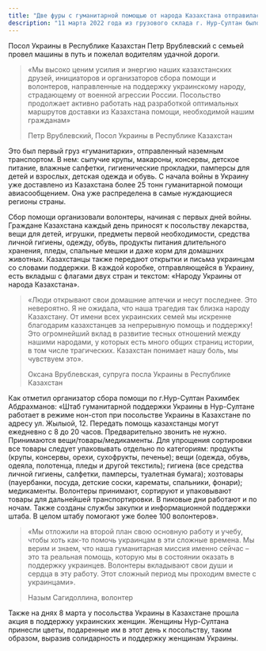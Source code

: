 ```yaml
---
title: "Две фуры с гуманитарной помощью от народа Казахстана отправилась в Украину"
description: "11 марта 2022 года из грузового склада г. Нур-Султан было отправлено около 40 тонн гуманитарной помощи в Украину. Груз доставят в Украину наземным путем две фуры. На машинах - баннеры с флагами Украины и Казахстана и надписью на двух языках: «Қазақстан халқынан Украина халқына. Біз біргеміз! Народу України від народу Казахстану. Ми разом!»"
---
```


Посол Украины в Республике Казахстан Петр Врублевский с семьей провел машины в путь и пожелал водителям удачной дороги.

> «Мы высоко ценим усилия и энергию наших казахстанских друзей, инициаторов и организаторов сбора помощи и волонтеров, направленные на поддержку украинскому народу, страдающему от военной агрессии России. Посольство продолжает активно работать над разработкой оптимальных маршрутов доставки из Казахстана помощи, необходимой нашим гражданам»
>
> Петр Врублевский, Посол Украины в Республике Казахстан

Это был первый груз «гуманитарки», отправленный наземным транспортом. В нем: сыпучие крупы, макароны, консервы, детское питание, влажные салфетки, гигиенические прокладки, памперсы для детей и взрослых, детская одежда и обувь. С начала войны в Украину уже доставлено из Казахстана более 25 тонн гуманитарной помощи авиасообщением. Она уже распределена в самые нуждающиеся регионы страны.

Сбор помощи организовали волонтеры, начиная с первых дней войны. Граждане Казахстана каждый день приносят к посольству лекарства, вещи для детей, игрушки, предметы первой необходимости, средства личной гигиены, одежду, обувь, продукты питания длительного хранения, пледы, спальные мешки и даже корм для домашних животных. Казахстанцы также передают открытки и письма украинцам со словами поддержки. В каждой коробке, отправляющейся в Украину, есть вкладыш с флагами двух стран и текстом: «Народу Украины от народа Казахстана».

> «Люди открывают свои домашние аптечки и несут последнее. Это невероятно. Я не ожидала, что наша трагедия так близка народу Казахстану. От имени всех украинских семей мы искренне благодарим казахстанцев за непрерывную помощь и поддержку! Это огромнейший вклад в развитие тесных отношений между нашими народами, у которых есть много общих страниц истории, в том числе трагических. Казахстан понимает нашу боль, мы чувствуем это».
>
> Оксана Врублевская, супруга посла Украины в Республике Казахстан

Как отметил организатор сбора помощи по г.Нур-Султан Рахимбек Абдрахманов: «Штаб гуманитарной поддержки Украины в Нур-Султане работает в режиме нон-стоп при посольстве Украины в Казахстане по адресу ул. Жылыой, 12. Передать помощь казахстанцы могут ежедневно с 8 до 20 часов. Предварительно звонить не нужно. Принимаются вещи/товары/медикаменты. Для упрощения сортировки все товары следует упаковывать отдельно по категориям: продукты (крупы, консервы, орехи, сухофрукты, печенье); вещи (одежда, обувь, одеяла, полотенца, пледы и другой текстиль); гигиена (все средства личной гигиены, салфетки, памперсы, туалетная бумага); хозтовары (пауербанки, посуда, детские соски, карематы, спальники, фонари); медикаменты.  Волонтеры принимают, сортируют и упаковывают товары для дальнейшей транспортировки. В пиковые дни работают и по ночам. Также созданы службы закупки и информационной поддержки штаба. В целом штабу помогают уже более 100 волонтеров».

> «Мы отложили на второй план свою основную работу и учебу, чтобы хоть как-то помочь украинцам в эти сложные времена. Мы верим и знаем, что наша гуманитарная миссия именно сейчас – это та реальная помощь, которую мы в состоянии оказать в поддержку украинцев. Волонтеры вкладывают свои души и сердца в эту работу. Этот сложный период мы проходим вместе с украинцами».
>
> Назым Сагидоллина, волонтер

Также на днях 8 марта у посольства Украины в Казахстане прошла акция в поддержку украинских женщин. Женщины Нур-Султана принесли цветы, подаренные им в этот день к посольству, таким образом, выразив солидарность и поддержку женщинам Украины.
